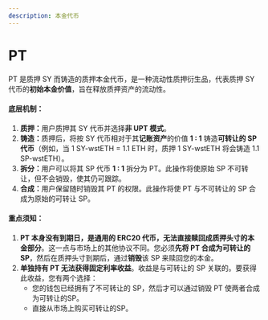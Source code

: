 ```yaml
---
description: 本金代币
---
```


# PT

PT 是质押 SY 而铸造的质押本金代币，是一种流动性质押衍生品，代表质押 SY 代币的**初始本金价值**，旨在释放质押资产的流动性。

#### **底层机制**：

1. **质押：**&#x7528;户质押其 SY 代币并选择**非 UPT 模式**。
2. **铸造：**&#x8D28;押后，将按 SY 代币相对于其**记账资产**的价值 **1 : 1** 铸造**可转让的 SP 代币**（例如，当 1 SY-wstETH = 1.1 ETH 时，质押 1 SY-wstETH 将会铸造 1.1 SP-wstETH）。
3. **拆分：**&#x7528;户可以将其 SP 代币 **1 : 1** 拆分为 PT。此操作将使原始 SP 不可转让，但不会销毁，使其仍可跟踪。
4. **合成：**&#x7528;户保留随时销毁其 PT 的权限。此操作将使 PT 与不可转让的 SP 合成为原始的可转让 SP。

#### **重点须知：**

1. **PT 本身没有到期日，是通用的 ERC20 代币，无法直接赎回成质押头寸的本金部分**。这一点与市场上的其他协议不同。您必须**先将 PT 合成为可转让的 SP**，然后在质押头寸到期后，通过**销毁**该 SP 来赎回您的本金。
2. **单独持有 PT 无法获得固定利率收益**。收益是与可转让的 SP 关联的。要获得此收益，您有两个选择：
   * 您的钱包已经拥有了不可转让的 SP，然后才可以通过销毁 PT 使两者合成为可转让的SP。
   * 直接从市场上购买可转让的SP。

